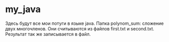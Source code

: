 # my_java
Здесь будут все мои потуги в языке java.
Папка polynom_sum: сложение двух многочленов. Они считываются из файлов first.txt и second.txt. Результат так же записывается в файл.
